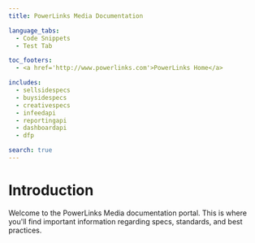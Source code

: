 ```yaml
---
title: PowerLinks Media Documentation

language_tabs:
  - Code Snippets
  - Test Tab

toc_footers:
  - <a href='http://www.powerlinks.com'>PowerLinks Home</a>

includes:
  - sellsidespecs
  - buysidespecs
  - creativespecs
  - infeedapi
  - reportingapi
  - dashboardapi
  - dfp

search: true
---
```


# Introduction

Welcome to the PowerLinks Media documentation portal. This is where you'll find important information regarding specs, standards, and best practices.
